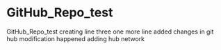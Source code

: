 # GitHub_Repo_test
GitHub_Repo_test
creating line three
one more line added
changes in git hub
modification happened
adding hub network
